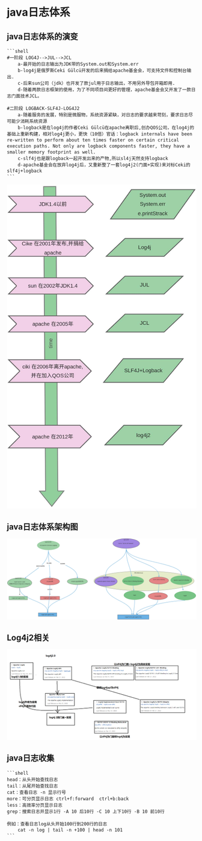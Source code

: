 # java日志体系
  ## java日志体系的演变
    ```shell
    #一阶段 LOG4J-->JUL-->JCL
        a-最开始的日志输出为JDK带的System.out和System.err
        b-log4j是俄罗斯Ceki Gülcü开发的后来捐给apache基金会，可支持文件和控制台输出.
        c-后来sun公司（jdk）也开发了款jul用于日志输出，不用另外导包开箱即用.
        d-随着两款日志框架的使用，为了不同项目间更好的管理，apache基金会又开发了一款日志门面技术JCL。

    #二阶段 LOGBACK-SLF4J-LOG4J2
        a-随着服务的发展，特别是微服物，系统资源紧缺，对日志的要求越来苛刻，要求日志尽可能少消耗系统资源
        b-logback是在log4j的作者Ceki Gülcü在apache离职后,创办QOS公司，在log4j的基础上重新构建，相对log4j更小，更快（10倍）官话：logback internals have been re-written to perform about ten times faster on certain critical execution paths. Not only are logback components faster, they have a smaller memory footprint as well.
        c-slf4j也是跟logback一起开发出来的产物,所以sl4j天然支持logback
        d-apache基金会在放弃log4j后，又重新整了一套log4j2(门面+实现)来对标Ceki的slf4j+logback
    ```
![](./imgs/log1.jpg)

  ## java日志体系架构图
![](./imgs/log2.jpg)
  
  ## Log4j2相关

![](./imgs/log3.png)

  ## java日志收集
    ```shell
    head：从头开始查找日志
    tail：从尾开始查找日志
    cat：查看日志 -n 显示行号
    more：可分页显示日志 ctrl+f:forward  ctrl+b:back
    less：高效率分页显示日志
    grep：搜索日志并显示1行 -A 10 后10行 -C 10 上下10行 -B 10 前10行

    例如：查看日志log从头开始100行到200行的日志
        cat -n log | tail -n +100 | head -n 101
    ```